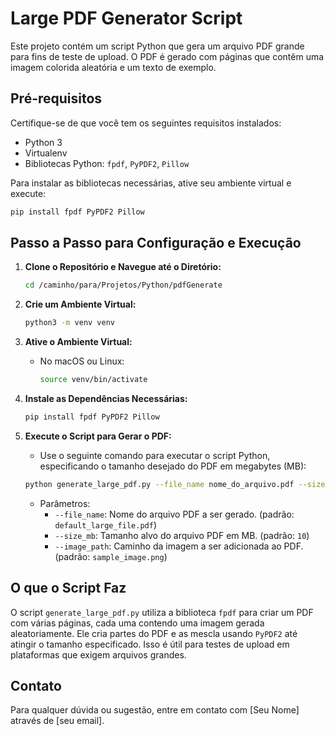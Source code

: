 
# Large PDF Generator Script

Este projeto contém um script Python que gera um arquivo PDF grande para fins de teste de upload. O PDF é gerado com páginas que contêm uma imagem colorida aleatória e um texto de exemplo.

## Pré-requisitos

Certifique-se de que você tem os seguintes requisitos instalados:

- Python 3
- Virtualenv
- Bibliotecas Python: `fpdf`, `PyPDF2`, `Pillow`

Para instalar as bibliotecas necessárias, ative seu ambiente virtual e execute:

```bash
pip install fpdf PyPDF2 Pillow
```

## Passo a Passo para Configuração e Execução

1. **Clone o Repositório e Navegue até o Diretório:**
   ```bash
   cd /caminho/para/Projetos/Python/pdfGenerate
   ```

2. **Crie um Ambiente Virtual:**
   ```bash
   python3 -m venv venv
   ```

3. **Ative o Ambiente Virtual:**
   - No macOS ou Linux:
     ```bash
     source venv/bin/activate
     ```

4. **Instale as Dependências Necessárias:**
   ```bash
   pip install fpdf PyPDF2 Pillow
   ```

5. **Execute o Script para Gerar o PDF:**
   - Use o seguinte comando para executar o script Python, especificando o tamanho desejado do PDF em megabytes (MB):
   ```bash
   python generate_large_pdf.py --file_name nome_do_arquivo.pdf --size_mb 100 --image_path caminho_da_imagem.png
   ```

   - Parâmetros:
     - `--file_name`: Nome do arquivo PDF a ser gerado. (padrão: `default_large_file.pdf`)
     - `--size_mb`: Tamanho alvo do arquivo PDF em MB. (padrão: `10`)
     - `--image_path`: Caminho da imagem a ser adicionada ao PDF. (padrão: `sample_image.png`)

## O que o Script Faz

O script `generate_large_pdf.py` utiliza a biblioteca `fpdf` para criar um PDF com várias páginas, cada uma contendo uma imagem gerada aleatoriamente. Ele cria partes do PDF e as mescla usando `PyPDF2` até atingir o tamanho especificado. Isso é útil para testes de upload em plataformas que exigem arquivos grandes.

## Contato

Para qualquer dúvida ou sugestão, entre em contato com [Seu Nome] através de [seu email].
